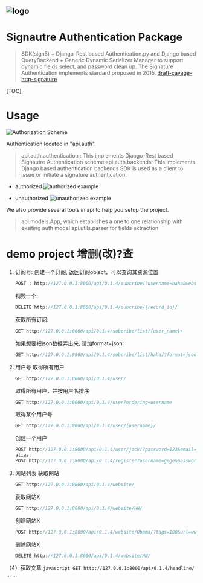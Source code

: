 ![logo](https://github.com/yiakwy/Siganture-Authentication-Package/raw/master/static/logo.png)
----------------------------------------------------------------------------------------------
Signautre Authentication Package
================================

> SDK(sign5) + Django-Rest based Authentication.py and Django based QueryBackend + Generic Dynamic Serializer Manager to support dynamic fields select, and password clean up.
> The Signature Authentication implements stardard proposed in 2015, [draft-cavage-http-signature](https://www.ietf.org/archive/id/draft-cavage-http-signatures-05)

[TOC]

# Usage
![Authorization Scheme](https://github.com/yiakwy/Siganture-Authentication-Package/raw/master/static/Authorization.png)


Authentication located in "api.auth".
> api.auth.authentication : This implements Django-Rest based Signautre Authentication scheme
> api.auth.backends: This implements Django based authentication backends
> SDK is used as a client to issue or initiate a signature authentication. 

- authorized
![authorized example](https://github.com/yiakwy/Siganture-Authentication-Package/raw/master/static/authorized.png)

- unauthorized
![unauthorized example](https://github.com/yiakwy/Siganture-Authentication-Package/raw/master/static/unauthorized.png)

We also provide several tools in api to help you setup the project.
> api.models.App, which establishes a one to one relationship with exsiting auth model
> api.utils.parser for fields extraction

# demo project 增删(改)?查
1. 订阅号:
	创建一个订阅, 返回订阅object，可以查询其资源位置:
	```javascript
	POST : http://127.0.0.1:8000/api/0.1.4/subcribe/?username=haha&website_name=HN
	```
	
	销毁一个:
	```javascript
	DELETE http://127.0.0.1:8000/api/0.1.4/subcribe/{record_id}/
	```
	
	获取所有订阅:
	```javascript
	GET http://127.0.0.1:8000/api/0.1.4/subcribe/list/{user_name}/
	```
	
	如果想要把json数据弄出来, 请加format=json:
	```javascript
	GET http://127.0.0.1:8000/api/0.1.4/subcribe/list/haha/?format=json
	```
2. 用户号
	取得所有用户
	```javascript
	GET http://127.0.0.1:8000/api/0.1.4/user/
	```
	
	取得所有用户，并按用户名排序
	```javascript
	GET http://127.0.0.1:8000/api/0.1.4/user?ordering=username
	```
	
	取得某个用户号
	```javascript
	GET http://127.0.0.1:8000/api/0.1.4/user/{username}/
	```
	
	创建一个用户
	```javascript
	POST http://127.0.0.1:8000/api/0.1.4/user/jack/?password=123&email=yiak.222@gmail.com
	alias: 
	POST http://127.0.0.1:8000/api/0.1.4/register?username=gege&password=asfdase&email=jiakechong@jiake.com
	```
3. 网站列表
	获取网站
	```javascript
	GET http://127.0.0.1:8000/api/0.1.4/website/
	```
	获取网站X
	```javascript
	GET http://127.0.0.1:8000/api/0.1.4/website/HN/
	```

	创建网站X
	```javascript
	POST http://127.0.0.1:8000/api/0.1.4/website/Obama/?tags=100&url=www.obama.com
	```
	删除网站X
	```javascript
	DELETE http://127.0.0.1:8000/api/0.1.4/website/HN/
	```
（4）获取文章
	```javascript
	GET http://127.0.0.1:8000/api/0.1.4/headline/
	```
... ...

